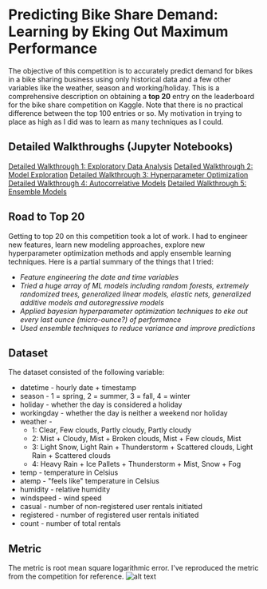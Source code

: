 # Predicting Bike Share Demand: Learning by Eking Out Maximum Performance

The objective of this competition is to accurately predict demand for bikes in a bike sharing business using only historical data and a few other variables like the weather, season and working/holiday. This is a comprehensive description on obtaining a **top 20** entry on the leaderboard for the bike share competition on Kaggle. Note that there is no practical difference between the top 100 entries or so. My motivation in trying to place as high as I did was to learn as many techniques as I could. 

## Detailed Walkthroughs (Jupyter Notebooks)
[Detailed Walkthrough 1: Exploratory Data Analysis](DetailedWalkthrough.ipynb)
[Detailed Walkthrough 2: Model Exploration](DetailedWalkthrough2.ipynb)
[Detailed Walkthrough 3: Hyperparameter Optimization](DetailedWalkthrough3.ipynb)
[Detailed Walkthrough 4: Autocorrelative Models](DetailedWalkthrough4.ipynb)
[Detailed Walkthrough 5: Ensemble Models](DetailedWalkthrough5.ipynb)

## Road to Top 20
Getting to top 20 on this competition took a lot of work. I had to engineer new features, learn new modeling approaches, explore new hyperparameter optimization methods and apply ensemble learning techniques. Here is a partial summary of the things that I tried:

* _Feature engineering the date and time variables_
* _Tried a huge array of ML models including random forests, extremely randomized trees, generalized linear models, elastic nets, generalized additive models and autoregressive models_
* _Applied bayesian hyperparameter optimization techniques to eke out every last ounce (micro-ounce?) of performance_
* _Used ensemble techniques to reduce variance and improve predictions_

## Dataset
The dataset consisted of the following variable:

* datetime - hourly date + timestamp  
* season -  1 = spring, 2 = summer, 3 = fall, 4 = winter 
* holiday - whether the day is considered a holiday
* workingday - whether the day is neither a weekend nor holiday
* weather - 
  * 1: Clear, Few clouds, Partly cloudy, Partly cloudy 
  * 2: Mist + Cloudy, Mist + Broken clouds, Mist + Few clouds, Mist 
  * 3: Light Snow, Light Rain + Thunderstorm + Scattered clouds, Light Rain + Scattered clouds 
  * 4: Heavy Rain + Ice Pallets + Thunderstorm + Mist, Snow + Fog 
* temp - temperature in Celsius
* atemp - "feels like" temperature in Celsius
* humidity - relative humidity
* windspeed - wind speed
* casual - number of non-registered user rentals initiated
* registered - number of registered user rentals initiated
* count - number of total rentals

## Metric
The metric is root mean square logarithmic error. I've reproduced the metric from the competition for reference.
![alt text](./images/rmsle.png)

